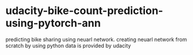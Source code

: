# udacity-bike-count-prediction-using-pytorch-ann
predicting bike sharing using neuarl network.
creating neuarl network from scratch by using python
data is  provided by udacity

